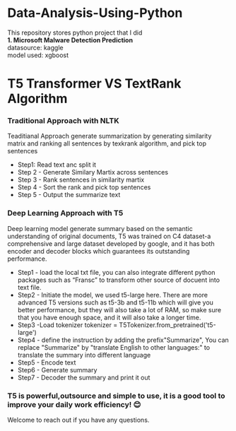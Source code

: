 # Data-Analysis-Using-Python
This repository stores python project that I did\
**1. Microsoft Malware Detection Prediction**\
datasource: kaggle\
model used: xgboost<br/> 

# T5 Transformer VS TextRank Algorithm

### Traditional Approach with NLTK
Teaditianal Approach generate summarization by generating similarity matrix and ranking all sentences by texkrank algorithm, and pick top sentences
- Step1: Read text anc split it
- Step 2 - Generate Similary Martix across sentences
- Step 3 - Rank sentences in similarity martix
- Step 4 - Sort the rank and pick top sentences
- Step 5 - Output the summarize text
### Deep Learning Approach with T5
Deep learning model generate summary based on the semantic understanding of original documents, T5 was trained on C4 dataset-a comprehensive and large dataset developed by google, and it has both encoder and decoder blocks which guarantees its outstanding performance.
- Step1 - load the local txt file, you can also integrate different python packages such as “Fransc” to transform other source of docuent into text file.
- Step2 - Initiate the model, we used t5-large here. There are more advanced T5 versions such as t5-3b and t5-11b which will give you better performance, but they will also take a lot of RAM, so make sure that you have enough space, and it will also take a longer time.
- Step3 -Load tokenizer tokenizer = T5Tokenizer.from_pretrained('t5-large')
- Step4 - define the instruction by adding the prefix"Summarize", You can replace "Summarize" by "translate English to other languages:" to translate the summary into different language
- Step5 - Encode text
- Step6 - Generate summary
- Step7 - Decoder the summary and print it out
### T5 is powerful,outsource and simple to use, it is a good tool to improve your daily work efficiency! 😊

Welcome to reach out if you have any questions.
 
